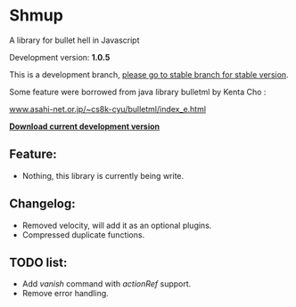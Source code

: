 # Shmup
A library for bullet hell in Javascript

Development version: **1.0.5**

This is a development branch, [please go to stable branch for stable version](https://github.com/Trung0246/Shmup/tree/stable).

Some feature were borrowed from java library bulletml by Kenta Cho :

www.asahi-net.or.jp/~cs8k-cyu/bulletml/index_e.html

[**Download current development version**](https://cdn.rawgit.com/Trung0246/Shmup/452d33dbb307d749b919b2f912a057483c3ef440/build/Shmup.js)

## Feature:
* Nothing, this library is currently being write.

## Changelog:
* Removed velocity, will add it as an optional plugins.
* Compressed duplicate functions.

## TODO list:
* Add *vanish* command with *actionRef* support.
* Remove error handling.
